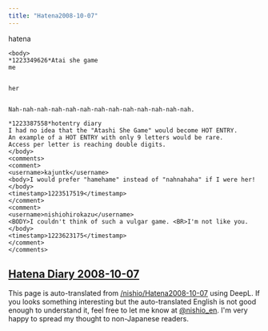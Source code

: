 ```yaml
---
title: "Hatena2008-10-07"
---
```


hatena

```
<body>
*1223349626*Atai she game
me


her


Nah-nah-nah-nah-nah-nah-nah-nah-nah-nah-nah-nah-nah.

*1223387558*hotentry diary
I had no idea that the "Atashi She Game" would become HOT ENTRY.
An example of a HOT ENTRY with only 9 letters would be rare.
Access per letter is reaching double digits.
</body>
<comments>
<comment>
<username>kajuntk</username>
<body>I would prefer "hamehame" instead of "nahnahaha" if I were her! </body>
<timestamp>1223517519</timestamp>
</comment>
<comment>
<username>nishiohirokazu</username>
<BODY>I couldn't think of such a vulgar game. <BR>I'm not like you. </body>
<timestamp>1223623175</timestamp>
</comment>
</comments>
```


[Hatena Diary 2008-10-07](https://nishiohirokazu.hatenadiary.org/archive/2008/10/07)
---
This page is auto-translated from [/nishio/Hatena2008-10-07](https://scrapbox.io/nishio/Hatena2008-10-07) using DeepL. If you looks something interesting but the auto-translated English is not good enough to understand it, feel free to let me know at [@nishio_en](https://twitter.com/nishio_en). I'm very happy to spread my thought to non-Japanese readers.